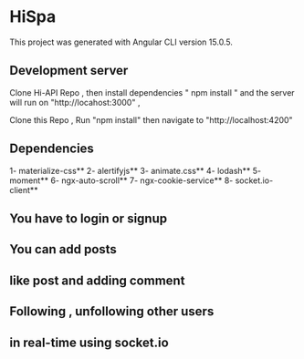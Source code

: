 # HiSpa

This project was generated with Angular CLI version 15.0.5.

## Development server

Clone Hi-API Repo , then install dependencies " npm install " and the server will run on "http://locahost:3000" ,

Clone this Repo , Run "npm install" then navigate to "http://localhost:4200"

## Dependencies

1- materialize-css**
2- alertifyjs**
3- animate.css**
4- lodash**
5- moment**
6- ngx-auto-scroll**
7- ngx-cookie-service**
8- socket.io-client**

## You have to login or signup

## You can add posts

## like post and adding comment

## Following , unfollowing other users

## in real-time using socket.io
